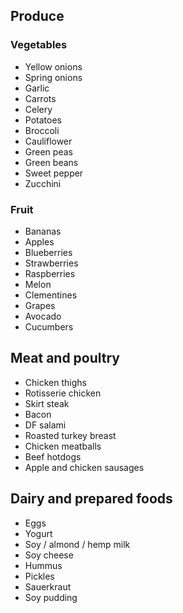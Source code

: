 
## Produce

### Vegetables

* Yellow onions
* Spring onions
* Garlic
* Carrots
* Celery
* Potatoes
* Broccoli
* Cauliflower
* Green peas
* Green beans
* Sweet pepper
* Zucchini

### Fruit
* Bananas
* Apples
* Blueberries
* Strawberries
* Raspberries
* Melon
* Clementines
* Grapes
* Avocado
* Cucumbers

## Meat and poultry
* Chicken thighs
* Rotisserie chicken
* Skirt steak
* Bacon
* DF salami
* Roasted turkey breast
* Chicken meatballs
* Beef hotdogs
* Apple and chicken sausages

## Dairy and prepared foods
* Eggs
* Yogurt
* Soy / almond / hemp milk
* Soy cheese
* Hummus
* Pickles
* Sauerkraut
* Soy pudding
